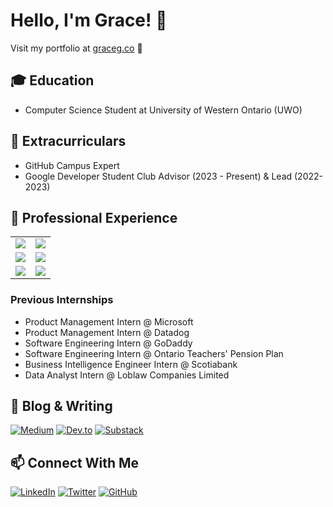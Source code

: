 # Hello, I'm Grace! 👋
<div align="left">
  <p>Visit my portfolio at <a href="https://graceg.co">graceg.co</a> 🚀</p>
</div>

## 🎓 Education
- Computer Science Student at University of Western Ontario (UWO)

## 🚀 Extracurriculars
- GitHub Campus Expert
- Google Developer Student Club Advisor (2023 - Present) & Lead (2022-2023)

## 💼 Professional Experience
<table>
  <tr>
    <td><img src="https://img.shields.io/badge/Microsoft-0078D4?style=for-the-badge&logo=microsoft&logoColor=white" /></td>
    <td><img src="https://img.shields.io/badge/Datadog-632CA6?style=for-the-badge&logo=datadog&logoColor=white" /></td>
  </tr>
  <tr>
    <td><img src="https://img.shields.io/badge/GoDaddy-1BDBDB?style=for-the-badge&logo=godaddy&logoColor=white" /></td>
    <td><img src="https://img.shields.io/badge/Scotiabank-FF0000?style=for-the-badge&logo=scotiabank&logoColor=white" /></td>
  </tr>
  <tr>
    <td><img src="https://img.shields.io/badge/Ontario_Teachers'-FF0000?style=for-the-badge&logoColor=white" /></td>
    <td><img src="https://img.shields.io/badge/Loblaw_Companies-000000?style=for-the-badge&logoColor=white" /></td>
  </tr>
</table>

### Previous Internships
- Product Management Intern @ Microsoft
- Product Management Intern @ Datadog
- Software Engineering Intern @ GoDaddy
- Software Engineering Intern @ Ontario Teachers' Pension Plan
- Business Intelligence Engineer Intern @ Scotiabank
- Data Analyst Intern @ Loblaw Companies Limited

## 📝 Blog & Writing
[![Medium](https://img.shields.io/badge/Medium-12100E?style=for-the-badge&logo=medium&logoColor=white)](https://medium.com/@1grace)
[![Dev.to](https://img.shields.io/badge/dev.to-0A0A0A?style=for-the-badge&logo=dev.to&logoColor=white)](https://dev.to/1grace)
[![Substack](https://img.shields.io/badge/Substack-%23006f5c.svg?style=for-the-badge&logo=substack&logoColor=FF6719)](https://ggong.substack.com/)

## 📫 Connect With Me
[![LinkedIn](https://img.shields.io/badge/LinkedIn-0077B5?style=for-the-badge&logo=linkedin&logoColor=white)](https://linkedin.com/in/1gracegong)
[![Twitter](https://img.shields.io/badge/Twitter-%231DA1F2.svg?style=for-the-badge&logo=X&logoColor=white)](https://x.com/graceg0ng)
[![GitHub](https://img.shields.io/badge/GitHub-100000?style=for-the-badge&logo=github&logoColor=white)](https://github.com/ggongg)



